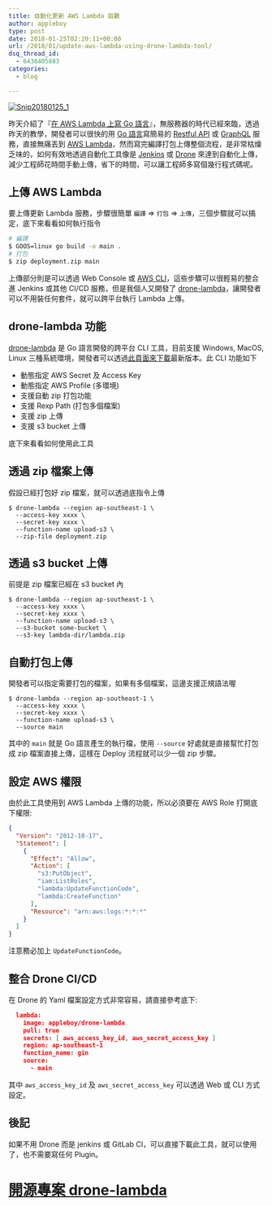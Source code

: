 ```yaml
---
title: 自動化更新 AWS Lambda 函數
author: appleboy
type: post
date: 2018-01-25T02:20:11+00:00
url: /2018/01/update-aws-lambda-using-drone-lambda-tool/
dsq_thread_id:
  - 6436405883
categories:
  - blog

---
```

[<img src="https://i1.wp.com/farm5.staticflickr.com/4745/38984480815_c8284784d4_z.jpg?w=840&#038;ssl=1" alt="Snip20180125_1" data-recalc-dims="1" />][1]

昨天介紹了『[在 AWS Lambda 上寫 Go 語言][2]』，無服務器的時代已經來臨，透過昨天的教學，開發者可以很快的用 [Go 語言][3]寫簡易的 [Restful API][4] 或 [GraphQL][5] 服務，直接無痛丟到 [AWS Lambda][6]，然而寫完編譯打包上傳整個流程，是非常枯燥乏味的，如何有效地透過自動化工具像是 [Jenkins][7] 或 [Drone][8] 來達到自動化上傳，減少工程師花時間手動上傳，省下的時間，可以讓工程師多寫個幾行程式碼呢。

<!--more-->

<!--more-->

## 上傳 AWS Lambda

要上傳更新 Lambda 服務，步驟很簡單 `編譯` => `打包` => `上傳`，三個步驟就可以搞定，底下來看看如何執行指令

```bash
# 編譯
$ GOOS=linux go build -o main .
# 打包
$ zip deployment.zip main
```

上傳部分則是可以透過 Web Console 或 [AWS CLI][9]，這些步驟可以很輕易的整合進 Jenkins 或其他 CI/CD 服務，但是我個人又開發了 [drone-lambda][10]，讓開發者可以不用裝任何套件，就可以跨平台執行 Lambda 上傳。

## drone-lambda 功能

[drone-lambda][10] 是 Go 語言開發的跨平台 CLI 工具，目前支援 Windows, MacOS, Linux 三種系統環境，開發者可以透過[此頁面來下載][11]最新版本。此 CLI 功能如下

  * 動態指定 AWS Secret 及 Access Key
  * 動態指定 AWS Profile (多環境)
  * 支援自動 zip 打包功能
  * 支援 Rexp Path (打包多個檔案)
  * 支援 zip 上傳
  * 支援 s3 bucket 上傳

底下來看看如何使用此工具

## 透過 zip 檔案上傳

假設已經打包好 zip 檔案，就可以透過底指令上傳

```shell
$ drone-lambda --region ap-southeast-1 \
  --access-key xxxx \
  --secret-key xxxx \
  --function-name upload-s3 \
  --zip-file deployment.zip
```

## 透過 s3 bucket 上傳

前提是 zip 檔案已經在 s3 bucket 內

```shell
$ drone-lambda --region ap-southeast-1 \
  --access-key xxxx \
  --secret-key xxxx \
  --function-name upload-s3 \
  --s3-bucket some-bucket \
  --s3-key lambda-dir/lambda.zip
```

## 自動打包上傳

開發者可以指定需要打包的檔案，如果有多個檔案，這邊支援正規語法喔

```shell
$ drone-lambda --region ap-southeast-1 \
  --access-key xxxx \
  --secret-key xxxx \
  --function-name upload-s3 \
  --source main
```

其中的 `main` 就是 Go 語言產生的執行檔，使用 `--source` 好處就是直接幫忙打包成 zip 檔案直接上傳，這樣在 Deploy 流程就可以少一個 zip 步驟。

## 設定 AWS 權限

由於此工具使用到 AWS Lambda 上傳的功能，所以必須要在 AWS Role 打開底下權限:

```json
{
  "Version": "2012-10-17",
  "Statement": [
    {
      "Effect": "Allow",
      "Action": [
        "s3:PutObject",
        "iam:ListRoles",
        "lambda:UpdateFunctionCode",
        "lambda:CreateFunction"
      ],
      "Resource": "arn:aws:logs:*:*:*"
    }
  ]
}
```

注意務必加上 `UpdateFunctionCode`。

## 整合 Drone CI/CD

在 Drone 的 Yaml 檔案設定方式非常容易，請直接參考底下:

```json
  lambda:
    image: appleboy/drone-lambda
    pull: true
    secrets: [ aws_access_key_id, aws_secret_access_key ]
    region: ap-southeast-1
    function_name: gin
    source:
      - main
```

其中 `aws_access_key_id` 及 `aws_secret_access_key` 可以透過 Web 或 CLI 方式設定。

## 後記

如果不用 Drone 而是 jenkins 或 GitLab CI，可以直接下載此工具，就可以使用了，也不需要寫任何 Plugin。

# [開源專案 drone-lambda][10]

 [1]: https://www.flickr.com/photos/appleboy/38984480815/in/dateposted-public/ "Snip20180125_1"
 [2]: https://blog.wu-boy.com/2018/01/write-golang-in-aws-lambda/
 [3]: https://golang.org
 [4]: https://ithelp.ithome.com.tw/articles/10157431
 [5]: http://graphql.org/learn/
 [6]: https://aws.amazon.com/tw/lambda/
 [7]: https://jenkins.io
 [8]: https://github.com/drone/drone
 [9]: https://aws.amazon.com/cli/
 [10]: https://github.com/appleboy/drone-lambda
 [11]: https://github.com/appleboy/drone-lambda/releases